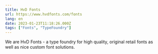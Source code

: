```yaml
---
title: HvD Fonts
url: https://www.hvdfonts.com/fonts
lang: en
date: 2023-01-23T11:18:26.000Z
tags: ["Fonts", "TypeFoundry"]
---
```


We are HvD Fonts - a type foundry for high quality, original retail fonts as well as nice custom font solutions.
